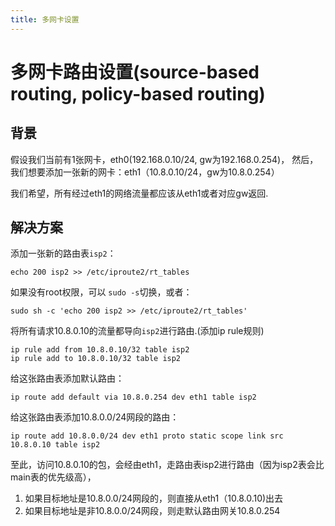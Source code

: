 ```yaml
---
title: 多网卡设置
---
```

# 多网卡路由设置(source-based routing, policy-based routing)

## 背景
假设我们当前有1张网卡，eth0(192.168.0.10/24, gw为192.168.0.254)，
然后，我们想要添加一张新的网卡：eth1（10.8.0.10/24，gw为10.8.0.254）

我们希望，所有经过eth1的网络流量都应该从eth1或者对应gw返回.

## 解决方案
添加一张新的路由表`isp2`：
```
echo 200 isp2 >> /etc/iproute2/rt_tables
```
如果没有root权限，可以 `sudo -s`切换，或者：
```
sudo sh -c 'echo 200 isp2 >> /etc/iproute2/rt_tables'
```


将所有请求10.8.0.10的流量都导向`isp2`进行路由.(添加ip rule规则)
```
ip rule add from 10.8.0.10/32 table isp2
ip rule add to 10.8.0.10/32 table isp2
```
给这张路由表添加默认路由：
```
ip route add default via 10.8.0.254 dev eth1 table isp2
```
给这张路由表添加10.8.0.0/24网段的路由：
```
ip route add 10.8.0.0/24 dev eth1 proto static scope link src 10.8.0.10 table isp2
```

至此，访问10.8.0.10的包，会经由eth1，走路由表isp2进行路由（因为isp2表会比main表的优先级高），
1. 如果目标地址是10.8.0.0/24网段的，则直接从eth1（10.8.0.10)出去
2. 如果目标地址是非10.8.0.0/24网段，则走默认路由网关10.8.0.254
